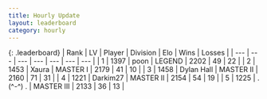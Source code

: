 ```yaml
---
title: Hourly Update
layout: leaderboard
category: hourly
---
```


{: .leaderboard}
| Rank | LV | Player | Division | Elo | Wins | Losses |
| --- | --- | --- | --- | --- | --- | --- |
| <span data-change="0">1</span> | 1397 | <span title="ID: 540690">poon</span> | LEGEND | <span data-change="0">2202</span> | <span data-change="0">49</span> | <span data-change="0">22</span> |
| <span data-change="0">2</span> | 1453 | <span title="ID: 200908">Xaura</span> | MASTER I | <span data-change="0">2179</span> | <span data-change="0">41</span> | <span data-change="0">10</span> |
| <span data-change="1">3</span> | 1458 | <span title="ID: 174294">Dylan Hall</span> | MASTER II | <span data-change="1">2160</span> | <span data-change="3">71</span> | <span data-change="1">31</span> |
| <span data-change="-1">4</span> | 1221 | <span title="ID: 694036">Darkim27</span> | MASTER II | <span data-change="-17">2154</span> | <span data-change="4">54</span> | <span data-change="2">19</span> |
| <span data-change="0">5</span> | 1225 | <span title="ID: 455724">.(^-^) .</span> | MASTER III | <span data-change="0">2133</span> | <span data-change="0">36</span> | <span data-change="0">13</span> |
